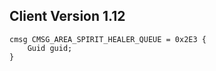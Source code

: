 ## Client Version 1.12

```rust,ignore
cmsg CMSG_AREA_SPIRIT_HEALER_QUEUE = 0x2E3 {
    Guid guid;    
}

```

